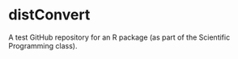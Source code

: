 # distConvert
A test GitHub repository for an R package (as part of the Scientific Programming class).
